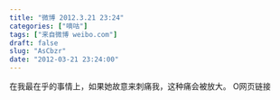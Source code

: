 ```yaml
---
title: "微博 2012.3.21 23:24"
categories: ["嘀咕"]
tags: ["来自微博 weibo.com"]
draft: false
slug: "AsCbzr"
date: "2012-03-21 23:24:00"
---
```


<p>在我最在乎的事情上，如果她故意来刺痛我，这种痛会被放大。 O网页链接 ​​​​</p>
